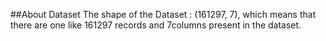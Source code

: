 ##About Dataset
The shape of the Dataset :  (161297, 7), which means that there are one like 161297 records and 7columns present in the dataset.

